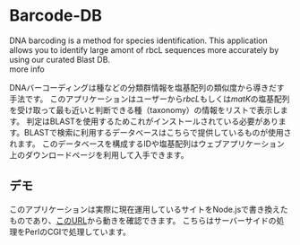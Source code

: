 # Barcode-DB
DNA barcoding is a method for species identification. 
This application allows you to identify large amont of rbcL sequences more accurately by using our curated Blast DB. </br>
more info 

DNAバーコーディングは種などの分類群情報を塩基配列の類似度から導きだす手法です。
このアプリケーションはユーザーから*rbcL*もしくは*matK*の塩基配列を受け取って最も近いと判断できる種（taxonomy）の情報をリストで表示します。
判定はBLASTを使用するためこれがインストールされている必要があります。BLASTで検索に利用するデータベースはこちらで提供しているものが使用されます。
このデータベースを構成するIDや塩基配列はウェブアプリケーション上のダウンロードページを利用して入手できます。</br>
## デモ
このアプリケーションは実際に現在運用しているサイトをNode.jsで書き換えたものであり、[このURL](http://www.plant.osakafu-u.ac.jp/~kagiana/barcode/Website.html)から動きを確認できます。
こちらはサーバーサイドの処理をPerlのCGIで処理しています。

